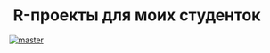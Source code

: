 #   R-проекты для моих студенток
 [![master](https://mybinder.org/badge_logo.svg)](https://mybinder.org/v2/gh/ak-git/RSM.git/master?urlpath=rstudio)
